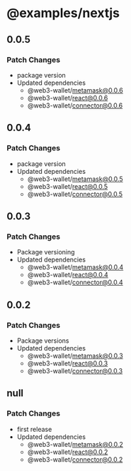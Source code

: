 # @examples/nextjs

## 0.0.5

### Patch Changes

- package version
- Updated dependencies
  - @web3-wallet/metamask@0.0.6
  - @web3-wallet/react@0.0.6
  - @web3-wallet/connector@0.0.6

## 0.0.4

### Patch Changes

- package version
- Updated dependencies
  - @web3-wallet/metamask@0.0.5
  - @web3-wallet/react@0.0.5
  - @web3-wallet/connector@0.0.5

## 0.0.3

### Patch Changes

- Package versioning
- Updated dependencies
  - @web3-wallet/metamask@0.0.4
  - @web3-wallet/react@0.0.4
  - @web3-wallet/connector@0.0.4

## 0.0.2

### Patch Changes

- Package versions
- Updated dependencies
  - @web3-wallet/metamask@0.0.3
  - @web3-wallet/react@0.0.3
  - @web3-wallet/connector@0.0.3

## null

### Patch Changes

- first release
- Updated dependencies
  - @web3-wallet/metamask@0.0.2
  - @web3-wallet/react@0.0.2
  - @web3-wallet/connector@0.0.2
